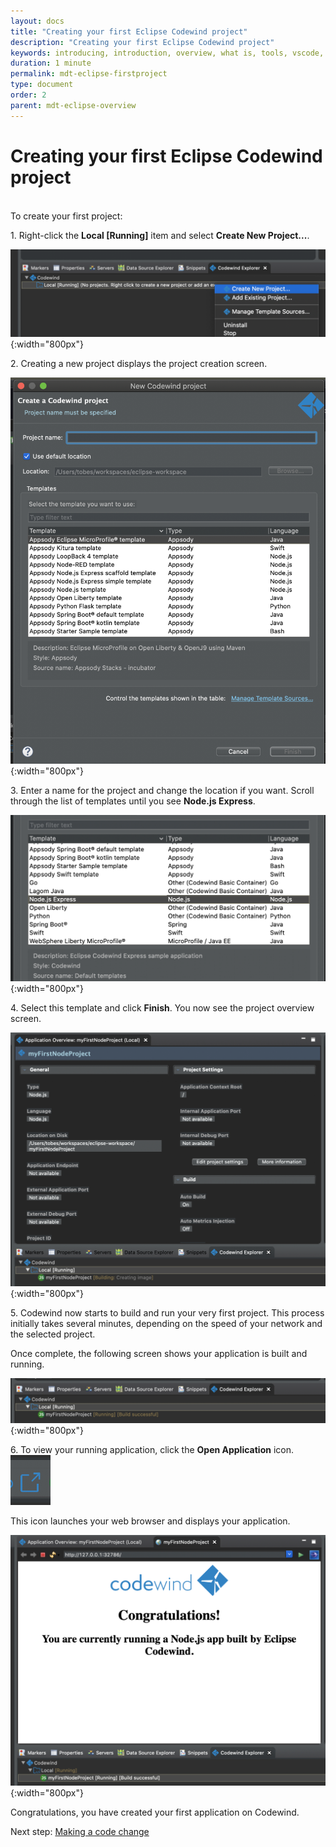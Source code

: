 ```yaml
---
layout: docs
title: "Creating your first Eclipse Codewind project"
description: "Creating your first Eclipse Codewind project"
keywords: introducing, introduction, overview, what is, tools, vscode, visual, studio, code, java, microprofile, spring, node, nodejs, node.js, javascript, Codewind for VS Code, tools, view, debug, integrate, open a shell session, toggle auto build, manually build, scope VS Code workspace, disable, enable, delete
duration: 1 minute
permalink: mdt-eclipse-firstproject
type: document
order: 2
parent: mdt-eclipse-overview
---
```

# Creating your first Eclipse Codewind project
<br/>
To create your first project:

1\. Right-click the **Local [Running]** item and select **Create New Project...**.

![](dist/images/eclipsecreateproject1.png){:width="800px"}

2\. Creating a new project displays the project creation screen.

![](dist/images/eclipsecreateproject2.png){:width="800px"}

3\. Enter a name for the project and change the location if you want. Scroll through the list of templates until you see **Node.js Express**. 

![](dist/images/eclipsecreateproject3.png){:width="800px"}

4\. Select this template and click **Finish**. You now see the project overview screen.

![](dist/images/eclipsecreateproject4.png){:width="800px"}

5\. Codewind now starts to build and run your very first project. This process initially takes several minutes, depending on the speed of your network and the selected project.

Once complete, the following screen shows your application is built and running. 

![](dist/images/eclipsecreateproject5.png){:width="800px"}

6\. To view your running application, click the **Open Application** icon.
![](dist/images/eclipseopenprojecticon.png)

This icon launches your web browser and displays your application.

![](dist/images/eclipsefirstprojectrunning.png){:width="800px"}

Congratulations, you have created your first application on Codewind.

Next step: [Making a code change](mdt-eclipse-codechange.html)


